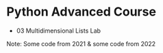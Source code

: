 # Python Advanced Course
- 03 Multidimensional Lists Lab

Note: Some code from 2021 & some code from 2022
